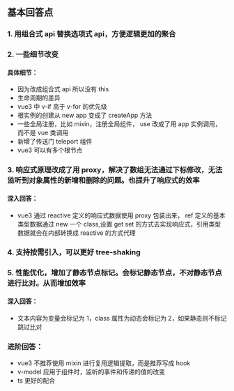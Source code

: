 ## 基本回答点

### 1. 用组合式 api 替换选项式 api，方便逻辑更加的聚合

### 2. 一些细节改变

#### 具体细节：

- 因为改成组合式 api 所以没有 this
- 生命周期的差异
- vue3 中 v-if 高于 v-for 的优先级
- 根实例的创建从 new app 变成了 createApp 方法
- 一些全局注册，比如 mixin，注册全局组件， use 改成了用 app 实例调用，而不是 vue 类调用
- 新增了传送门 teleport 组件
- vue3 可以有多个根节点

### 3. 响应式原理改成了用 proxy，解决了数组无法通过下标修改，无法监听到对象属性的新增和删除的问题。也提升了响应式的效率

#### 深入回答：

- vue3 通过 reactive 定义的响应式数据使用 proxy 包装出来， ref 定义的基本类型数据通过 new 一个 class,设置 get set 的方式去实现响应式，引用类型数据就会在内部转换成 reactive 的方式代理

### 4. 支持按需引入，可以更好 tree-shaking

### 5. 性能优化，增加了静态节点标记。会标记静态节点，不对静态节点进行比对。从而增加效率

#### 深入回答：

- 文本内容为变量会标记为 1，class 属性为动态会标记为 2，如果静态则不标记跳过比对

### 进阶回答：

- vue3 不推荐使用 mixin 进行复用逻辑提取，而是推荐写成 hook
- v-model 应用于组件时，监听的事件和传递的值的改变
- ts 更好的配合
